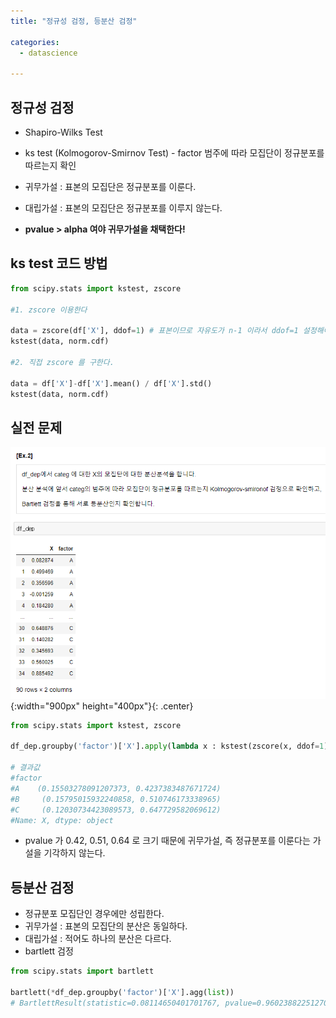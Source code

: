```yaml
---
title: "정규성 검정, 등분산 검정"

categories:
  - datascience

---
```


## 정규성 검정
- Shapiro-Wilks Test
- ks test (Kolmogorov-Smirnov Test) - factor 범주에 따라 모집단이 정규분포를 따르는지 확인

- 귀무가설 : 표본의 모집단은 정규분포를 이룬다.
- 대립가설 : 표본의 모집단은 정규분포를 이루지 않는다.
- **pvalue > alpha 여야 귀무가설을 채택한다!**

## ks test 코드 방법

```python
from scipy.stats import kstest, zscore

#1. zscore 이용한다

data = zscore(df['X'], ddof=1) # 표본이므로 자유도가 n-1 이라서 ddof=1 설정해야 한다.
kstest(data, norm.cdf)

#2. 직접 zscore 를 구한다.

data = df['X']-df['X'].mean() / df['X'].std()
kstest(data, norm.cdf)
```

## 실전 문제

![Validation](/assets/images/kstest.PNG){:width="900px" height="400px"}{: .center}


```python
from scipy.stats import kstest, zscore

df_dep.groupby('factor')['X'].apply(lambda x : kstest(zscore(x, ddof=1), norm.cdf))

# 결과값
#factor
#A    (0.15503278091207373, 0.4237383487671724)
#B     (0.15795015932240858, 0.510746173338965)
#C     (0.12030734423089573, 0.647729582069612)
#Name: X, dtype: object
```

- pvalue 가 0.42, 0.51, 0.64 로 크기 때문에 귀무가설, 즉 정규분포를 이룬다는 가설을 기각하지 않는다.


## 등분산 검정

- 정규분포 모집단인 경우에만 성립한다.
- 귀무가설 : 표본의 모집단의 분산은 동일하다.
- 대립가설 : 적어도 하나의 분산은 다르다.
- bartlett 검정

```python
from scipy.stats import bartlett

bartlett(*df_dep.groupby('factor')['X'].agg(list)) 
# BartlettResult(statistic=0.08114650401701767, pvalue=0.9602388225127009)
```
